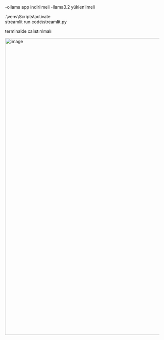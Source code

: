 -ollama app indirilmeli
-llama3.2 yüklenilmeli

.\venv\Scripts\activate     
streamlit run code\streamlit.py

terminalde calıstırılmalı
 
<img width="906" height="969" alt="image" src="https://github.com/user-attachments/assets/39cf5f4a-f706-4086-9e12-3c59c4937f14" />
